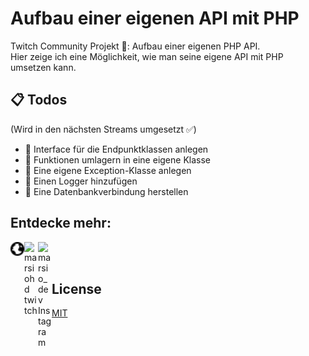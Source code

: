 # Aufbau einer eigenen API mit PHP

Twitch Community Projekt 🤝: Aufbau einer eigenen PHP API.  
Hier zeige ich eine Möglichkeit, wie man seine eigene API mit PHP umsetzen kann.

## 📋 Todos
(Wird in den nächsten Streams umgesetzt ✅)
- 🔲 Interface für die Endpunktklassen anlegen
- 🔲 Funktionen umlagern in eine eigene Klasse
- 🔲 Eine eigene Exception-Klasse anlegen
- 🔲 Einen Logger hinzufügen
- 🔲 Eine Datenbankverbindung herstellen

## Entdecke mehr:
[<img src="https://raw.githubusercontent.com/iconic/open-iconic/master/svg/globe.svg" align="left" alt="marsio.dev" title="marsio.dev Webseite" width="22px" />][website]
[<img src="https://cdn.jsdelivr.net/npm/simple-icons@v3/icons/twitch.svg" align="left" alt="marsiohd twitch" title="MarsioHD Twitch" width="22px" />][twitch]
[<img src="https://cdn.jsdelivr.net/npm/simple-icons@v3/icons/instagram.svg" align="left" alt="marsio_dev Instagram" title="marsio_dev Instagram" width="22px" />][instagram]
<br>
<br>

## License
[MIT](LICENSE)

[website]: https://marsio.dev
[twitch]: https://www.twitch.tv/marsiohd
[instagram]: https://www.instagram.com/marsio_dev